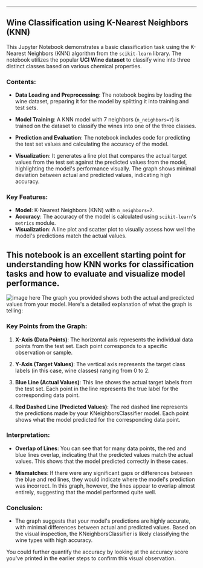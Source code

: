 
---
## Wine Classification using K-Nearest Neighbors (KNN)

This Jupyter Notebook demonstrates a basic classification task using the K-Nearest Neighbors (KNN) algorithm from the `scikit-learn` library. The notebook utilizes the popular **UCI Wine dataset** to classify wine into three distinct classes based on various chemical properties.

### Contents:
- **Data Loading and Preprocessing**: The notebook begins by loading the wine dataset, preparing it for the model by splitting it into training and test sets.
  
- **Model Training**: A KNN model with 7 neighbors (`n_neighbors=7`) is trained on the dataset to classify the wines into one of the three classes.
  
- **Prediction and Evaluation**: The notebook includes code for predicting the test set values and calculating the accuracy of the model.

- **Visualization**: It generates a line plot that compares the actual target values from the test set against the predicted values from the model, highlighting the model's performance visually. The graph shows minimal deviation between actual and predicted values, indicating high accuracy.

### Key Features:
- **Model**: K-Nearest Neighbors (KNN) with `n_neighbors=7`.
- **Accuracy**: The accuracy of the model is calculated using `scikit-learn`'s `metrics` module.
- **Visualization**: A line plot and scatter plot to visually assess how well the model's predictions match the actual values.

This notebook is an excellent starting point for understanding how KNN works for classification tasks and how to evaluate and visualize model performance.
---

![image here](fig.png)
The graph you provided shows both the actual and predicted values from your model. Here's a detailed explanation of what the graph is telling:

### Key Points from the Graph:
1. **X-Axis (Data Points)**: The horizontal axis represents the individual data points from the test set. Each point corresponds to a specific observation or sample.
   
2. **Y-Axis (Target Values)**: The vertical axis represents the target class labels (in this case, wine classes) ranging from 0 to 2.

3. **Blue Line (Actual Values)**: This line shows the actual target labels from the test set. Each point in the line represents the true label for the corresponding data point.

4. **Red Dashed Line (Predicted Values)**: The red dashed line represents the predictions made by your KNeighborsClassifier model. Each point shows what the model predicted for the corresponding data point.

### Interpretation:
- **Overlap of Lines**: You can see that for many data points, the red and blue lines overlap, indicating that the predicted values match the actual values. This shows that the model predicted correctly in these cases.
  
- **Mismatches**: If there were any significant gaps or differences between the blue and red lines, they would indicate where the model's prediction was incorrect. In this graph, however, the lines appear to overlap almost entirely, suggesting that the model performed quite well.

### Conclusion:
- The graph suggests that your model's predictions are highly accurate, with minimal differences between actual and predicted values. Based on the visual inspection, the KNeighborsClassifier is likely classifying the wine types with high accuracy.

You could further quantify the accuracy by looking at the accuracy score you've printed in the earlier steps to confirm this visual observation.

